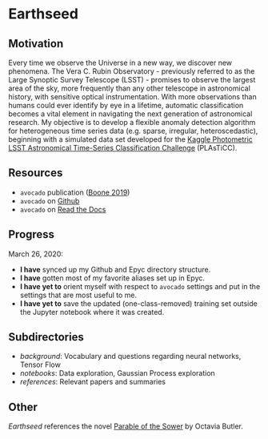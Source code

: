# Earthseed

## Motivation
Every time we observe the Universe in a new way, we discover new phenomena. The Vera C. Rubin Observatory - previously referred to as the Large Synoptic Survey Telescope (LSST) - promises to observe the largest area of the sky, more frequently than any other telescope in astronomical history, with sensitive optical instrumentation. With more observations than humans could ever identify by eye in a lifetime, automatic classification becomes a vital element in navigating the next generation of astronomical research. My objective is to develop a flexible anomaly detection algorithm for heterogeneous time series data (e.g. sparse, irregular, heteroscedastic), beginning with a simulated data set developed for the [Kaggle Photometric LSST Astronomical Time-Series Classification Challenge](https://www.kaggle.com/c/PLAsTiCC-2018) (PLAsTiCC). 

## Resources
- `avocado` publication ([Boone 2019](https://arxiv.org/pdf/1907.04690.pdf))
- `avocado` on [Github](https://github.com/kboone/avocado)
- `avocado` on [Read the Docs](https://avocado-classifier.readthedocs.io/en/latest/)

## Progress
March 26, 2020:
- **I have** synced up my Github and Epyc directory structure.
- **I have** gotten most of my favorite aliases set up in Epyc.
- **I have yet to** orient myself with respect to `avocado` settings and put in the settings that are most useful to me.
- **I have yet to** save the updated (one-class-removed) training set outside the Jupyter notebook where it was created.

## Subdirectories
- *background*: Vocabulary and questions regarding neural networks, Tensor Flow
- *notebooks*: Data exploration, Gaussian Process exploration
- *references*: Relevant papers and summaries

## Other
*Earthseed* references the novel [Parable of the Sower](https://en.wikipedia.org/wiki/Parable_of_the_Sower_(novel)) by Octavia Butler.
